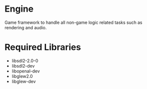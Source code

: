 # Engine
Game framework to handle all non-game logic related tasks such as rendering and audio.

# Required Libraries
- libsdl2-2.0-0
- libsdl2-dev
- libopenal-dev
- libglew2.0
- libglew-dev
